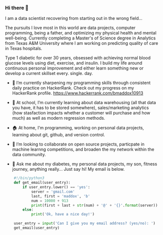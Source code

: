 ### Hi there 👋

<!--
**brandonmaddox/brandonmaddox** is a ✨ _special_ ✨ repository because its `README.md` (this file) appears on your GitHub profile.
-->
I am a data scientist recovering from starting out in the wrong field... 

The pursuits I love most in this world are data projects, computer programming, being a father, and optimizing my physical health and mental well-being. Currently completing a Master's of Science degree in Analytics from Texas A&M University where I am working on predicting quality of care in Texas hospitals. 

Type 1 diabetic for over 30 years, obsessed with achieving normal blood glucose levels using diet, exercise, and insulin. I build my life around continuous personal improvement and either learn something new or develop a current skillset every. single. day.

- 🔭 I’m currently sharpening my programming skills through consistent daily practice on HackerRank. Check out my progress on my HackerRank profile. https://www.hackerrank.com/bmaddox10913 

- 🌱 At school, I’m currently learning about data warehousing (all that data you have, it has to be stored somewhere), sales/marketing analytics (how stasfaction impacts whether a customer will purchase and how much) as well as modern regression methods. 

- 🏠 At home, I'm programming, working on personal data projects, learning about git, github, and version control. 
 
- 👯 I’m looking to collaborate on open source projects, particpate in machine learnng competitions, and broaden the my network within the data community.

- 💬 Ask me about my diabetes, my personal data projects, my son, fitness journey, anything really... Just say hi! My email is below. 
   
```python
    #!/bin/python3
    def get_email(user_entry):
        if user_entry.lower() == 'yes':
            server = 'gmail.com'
            last, first = 'maddox', 'b'
            num = 10000 + 913
            print(first + last + str(num) + '@' + '{}'.format(server))
        else:
            print('Ok, have a nice day!')
            
    user_entry = input('Can I give you my email address? (yes/no): ')
    get_email(user_entry)
```
